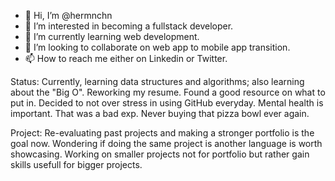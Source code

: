 - 👋 Hi, I’m @hermnchn
- 👀 I’m interested in becoming a fullstack developer.
- 🌱 I’m currently learning web development.
- 💞️ I’m looking to collaborate on web app to mobile app transition.
- 📫 How to reach me either on Linkedin or Twitter.

Status: Currently, learning data structures and algorithms; also learning about the "Big O". Reworking my resume. Found a good resource on what to put in. Decided to not over stress in using GitHub everyday. Mental health is important. That was a bad exp. Never buying that pizza bowl ever again.

Project: Re-evaluating past projects and making a stronger portfolio is the goal now. Wondering if doing the same project is another language is worth showcasing. Working on smaller projects not for portfolio but rather gain skills usefull for bigger projects.


<!---
hermnchn/hermnchn is a ✨ special ✨ repository because its `README.md` (this file) appears on your GitHub profile.
You can click the Preview link to take a look at your changes.
--->
